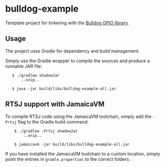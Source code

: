 # bulldog-example

Template project for tinkering with the [Bulldog GPIO library](https://github.com/SilverThings/bulldog).

## Usage

The project uses Gradle for dependency and build management.

Simply use the Gradle wrapper to compile the sources and produce a runnable JAR file:

```
   $ ./gradlew shadowJar
       ..snip..
       
   $ java -jar build/libs/bulldog-example-all.jar
```

## RTSJ support with JamaicaVM

To compile RTSJ code using the JamaicaVM toolchain, simply add the `-Prtsj` flag
to the Gradle build command:

```
    $ ./gradlew -Prtsj shadowJar
        ..snip..

    $ jamaicavm -jar build/libs/bulldog-example-all.jar
```

If you have installed the JamaicaVM toolchain to a custom location,
simply point the entries in `gradle.properties` to the correct folders.